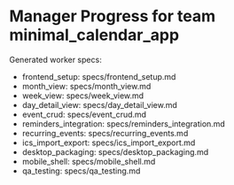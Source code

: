 # Manager Progress for team minimal_calendar_app

Generated worker specs:
- frontend_setup: specs/frontend_setup.md
- month_view: specs/month_view.md
- week_view: specs/week_view.md
- day_detail_view: specs/day_detail_view.md
- event_crud: specs/event_crud.md
- reminders_integration: specs/reminders_integration.md
- recurring_events: specs/recurring_events.md
- ics_import_export: specs/ics_import_export.md
- desktop_packaging: specs/desktop_packaging.md
- mobile_shell: specs/mobile_shell.md
- qa_testing: specs/qa_testing.md
